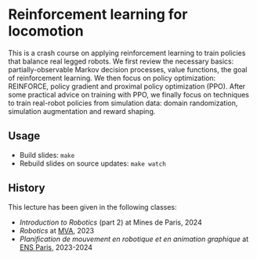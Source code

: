 # Reinforcement learning for locomotion

This is a crash course on applying reinforcement learning to train policies that balance real legged robots. We first review the necessary basics: partially-observable Markov decision processes, value functions, the goal of reinforcement learning. We then focus on policy optimization: REINFORCE, policy gradient and proximal policy optimization (PPO). After some practical advice on training with PPO, we finally focus on techniques to train real-robot policies from simulation data: domain randomization, simulation augmentation and reward shaping.

## Usage

- Build slides: ``make``
- Rebuild slides on source updates: ``make watch``

## History

This lecture has been given in the following classes:

- *Introduction to Robotics* (part 2) at Mines de Paris, 2024
- *Robotics* at [MVA](https://www.master-mva.com/cours/robotics/), 2023
- *Planification de mouvement en robotique et en animation graphique* at [ENS Paris](https://www.ens.psl.eu/), 2023-2024
